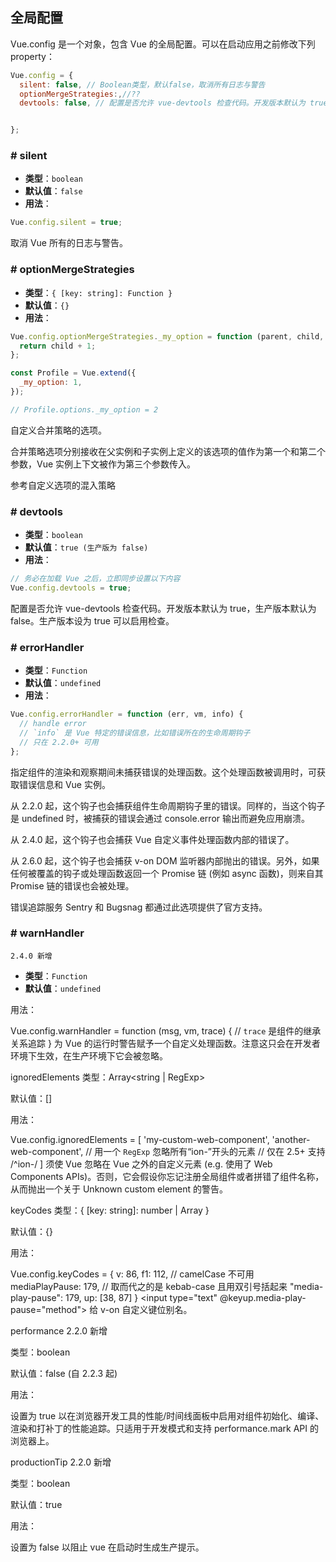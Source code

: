## 全局配置

Vue.config 是一个对象，包含 Vue 的全局配置。可以在启动应用之前修改下列 property：

```javascript
Vue.config = {
  silent: false, // Boolean类型，默认false，取消所有日志与警告
  optionMergeStrategies:,//??
  devtools: false, // 配置是否允许 vue-devtools 检查代码。开发版本默认为 true，生产版本默认为 false。生产版本设为 true 可以启用检查


};
```

### # silent

- **类型**：`boolean`
- **默认值**：`false`
- **用法**：

```javascript
Vue.config.silent = true;
```

取消 Vue 所有的日志与警告。

### # optionMergeStrategies

- **类型**：`{ [key: string]: Function }`
- **默认值**：`{}`
- **用法**：

```javascript
Vue.config.optionMergeStrategies._my_option = function (parent, child, vm) {
  return child + 1;
};

const Profile = Vue.extend({
  _my_option: 1,
});

// Profile.options._my_option = 2
```

自定义合并策略的选项。

合并策略选项分别接收在父实例和子实例上定义的该选项的值作为第一个和第二个参数，Vue 实例上下文被作为第三个参数传入。

参考自定义选项的混入策略

### # devtools

- **类型**：`boolean`
- **默认值**：`true (生产版为 false)`
- **用法**：

```javascript
// 务必在加载 Vue 之后，立即同步设置以下内容
Vue.config.devtools = true;
```

配置是否允许 vue-devtools 检查代码。开发版本默认为 true，生产版本默认为 false。生产版本设为 true 可以启用检查。

### # errorHandler

- **类型**：`Function`
- **默认值**：`undefined`
- **用法**：

```javascript
Vue.config.errorHandler = function (err, vm, info) {
  // handle error
  // `info` 是 Vue 特定的错误信息，比如错误所在的生命周期钩子
  // 只在 2.2.0+ 可用
};
```

指定组件的渲染和观察期间未捕获错误的处理函数。这个处理函数被调用时，可获取错误信息和 Vue 实例。

从 2.2.0 起，这个钩子也会捕获组件生命周期钩子里的错误。同样的，当这个钩子是 undefined 时，被捕获的错误会通过 console.error 输出而避免应用崩溃。

从 2.4.0 起，这个钩子也会捕获 Vue 自定义事件处理函数内部的错误了。

从 2.6.0 起，这个钩子也会捕获 v-on DOM 监听器内部抛出的错误。另外，如果任何被覆盖的钩子或处理函数返回一个 Promise 链 (例如 async 函数)，则来自其 Promise 链的错误也会被处理。

错误追踪服务 Sentry 和 Bugsnag 都通过此选项提供了官方支持。

### # warnHandler

`2.4.0 新增`

- **类型**：`Function`
- **默认值**：`undefined`

用法：

Vue.config.warnHandler = function (msg, vm, trace) {
// `trace` 是组件的继承关系追踪
}
为 Vue 的运行时警告赋予一个自定义处理函数。注意这只会在开发者环境下生效，在生产环境下它会被忽略。

ignoredElements
类型：Array<string | RegExp>

默认值：[]

用法：

Vue.config.ignoredElements = [
'my-custom-web-component',
'another-web-component',
// 用一个 `RegExp` 忽略所有“ion-”开头的元素
// 仅在 2.5+ 支持
/^ion-/
]
须使 Vue 忽略在 Vue 之外的自定义元素 (e.g. 使用了 Web Components APIs)。否则，它会假设你忘记注册全局组件或者拼错了组件名称，从而抛出一个关于 Unknown custom element 的警告。

keyCodes
类型：{ [key: string]: number | Array<number> }

默认值：{}

用法：

Vue.config.keyCodes = {
v: 86,
f1: 112,
// camelCase 不可用
mediaPlayPause: 179,
// 取而代之的是 kebab-case 且用双引号括起来
"media-play-pause": 179,
up: [38, 87]
}
<input type="text" @keyup.media-play-pause="method">
给 v-on 自定义键位别名。

performance
2.2.0 新增

类型：boolean

默认值：false (自 2.2.3 起)

用法：

设置为 true 以在浏览器开发工具的性能/时间线面板中启用对组件初始化、编译、渲染和打补丁的性能追踪。只适用于开发模式和支持 performance.mark API 的浏览器上。

productionTip
2.2.0 新增

类型：boolean

默认值：true

用法：

设置为 false 以阻止 vue 在启动时生成生产提示。
